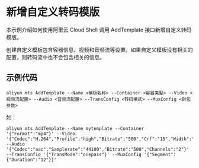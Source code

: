 # 新增自定义转码模版

本示例介绍如何使用阿里云 Cloud Shell 调用 AddTemplate 接口新增自定义转码模版。

创建自定义模板包含容器信息、视频和音频流等设置。如果自定义模板没有相关的配置，则转码流中也不会包含相关的信息。

## 示例代码

```
aliyun mts AddTemplate --Name <模板名称> --Container <容器类型> --Video <视频流配置> --Audio <音频流配置> --TransConfig <转码模式> --MuxConfig <封包参数>
```
如：
```
aliyun mts AddTemplate --Name mytemplate --Container '{"Format":"mp4"}' --Video '{"Codec":"H.264","Profile":"high","Bitrate":"500","Crf":"15","Width":"256","Height":"800","Fps":"25","Gop":"10"}' --Audio '{"Codec":"aac","Samplerate":"44100","Bitrate":"500","Channels":"2"}' --TransConfig '{"TransMode":"onepass"}' --MuxConfig '{"Segment":{"Duration":"12"}}'
```
